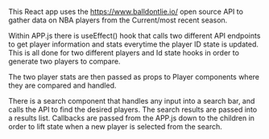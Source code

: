 This React app uses the https://www.balldontlie.io/ open source API to gather data on NBA players from the Current/most recent season. 

Within APP.js there is useEffect() hook that calls two different API endpoints to get player information and stats everytime the player ID state is updated. This is all done for two different players and Id state hooks in order to generate two players to compare. 

The two player stats are then passed as props to Player components where they are compared and handled. 

There is a search component that handles any input into a search bar, and calls the API to find the desired players. 
The search results are passed into a results list. 
Callbacks are passed from the APP.js down to the children in order to lift state when a new player is selected from the search. 


